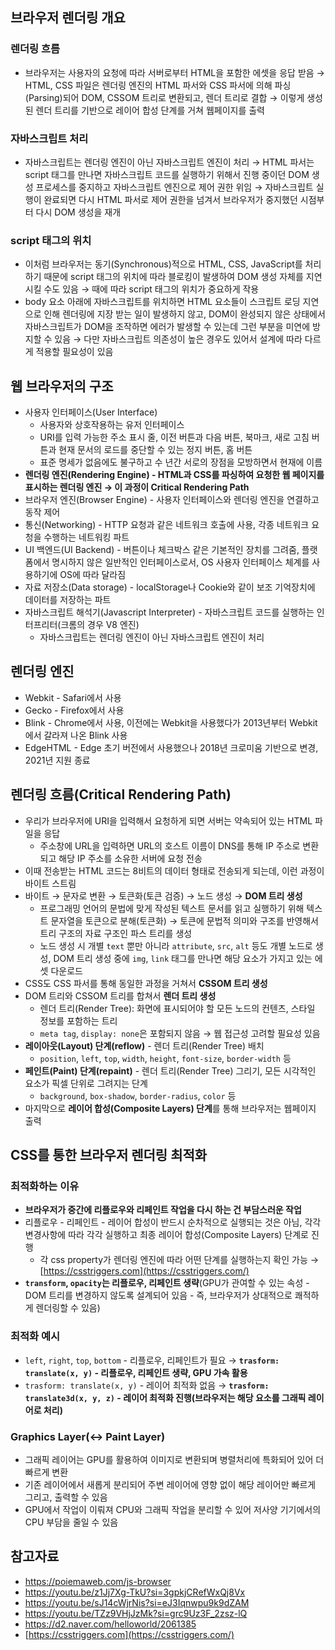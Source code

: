 ## 브라우저 렌더링 개요

### 렌더링 흐름

- 브라우저는 사용자의 요청에 따라 서버로부터 HTML을 포함한 에셋을 응답 받음 → HTML, CSS 파일은 렌더링 엔진의 HTML 파서와 CSS 파서에 의해 파싱(Parsing)되어 DOM, CSSOM 트리로 변환되고, 렌더 트리로 결합 → 이렇게 생성된 렌더 트리를 기반으로 레이어 합성 단계를 거쳐 웹페이지를 출력

### 자바스크립트 처리

- 자바스크립트는 렌더링 엔진이 아닌 자바스크립트 엔진이 처리 → HTML 파서는 script 태그를 만나면 자바스크립트 코드를 실행하기 위해서 진행 중이던 DOM 생성 프로세스를 중지하고 자바스크립트 엔진으로 제어 권한 위임 → 자바스크립트 실행이 완료되면 다시 HTML 파서로 제어 권한을 넘겨서 브라우저가 중지했던 시점부터 다시 DOM 생성을 재개

### script 태그의 위치

- 이처럼 브라우저는 동기(Synchronous)적으로 HTML, CSS, JavaScript를 처리하기 때문에 script 태그의 위치에 따라 블로킹이 발생하여 DOM 생성 자체를 지연시킬 수도 있음 → 때에 따라 script 태그의 위치가 중요하게 작용
- body 요소 아래에 자바스크립트를 위치하면 HTML 요소들이 스크립트 로딩 지연으로 인해 렌더링에 지장 받는 일이 발생하지 않고, DOM이 완성되지 않은 상태에서 자바스크립트가 DOM을 조작하면 에러가 발생할 수 있는데 그런 부분을 미연에 방지할 수 있음 → 다만 자바스크립트 의존성이 높은 경우도 있어서 설계에 따라 다르게 적용할 필요성이 있음

## 웹 브라우저의 구조

- 사용자 인터페이스(User Interface)
  - 사용자와 상호작용하는 유저 인터페이스
  - URI를 입력 가능한 주소 표시 줄, 이전 버튼과 다음 버튼, 북마크, 새로 고침 버튼과 현재 문서의 로드를 중단할 수 있는 정지 버튼, 홈 버튼
  - 표준 명세가 없음에도 불구하고 수 년간 서로의 장점을 모방하면서 현재에 이름
- **렌더링 엔진(Rendering Engine) - HTML과 CSS를 파싱하여 요청한 웹 페이지를 표시하는 렌더링 엔진 → 이 과정이 Critical Rendering Path**
- 브라우저 엔진(Browser Engine) - 사용자 인터페이스와 렌더링 엔진을 연결하고 동작 제어
- 통신(Networking) - HTTP 요청과 같은 네트워크 호출에 사용, 각종 네트워크 요청을 수행하는 네트워킹 파트
- UI 백엔드(UI Backend) - 버튼이나 체크박스 같은 기본적인 장치를 그려줌, 플랫폼에서 명시하지 않은 일반적인 인터페이스로서, OS 사용자 인터페이스 체계를 사용하기에 OS에 따라 달라짐
- 자료 저장소(Data storage) - localStorage나 Cookie와 같이 보조 기억장치에 데이터를 저장하는 파트
- 자바스크립트 해석기(Javascript Interpreter) - 자바스크립트 코드를 실행하는 인터프리터(크롬의 경우 V8 엔진)
  - 자바스크립트는 렌더링 엔진이 아닌 자바스크립트 엔진이 처리

## 렌더링 엔진

- Webkit - Safari에서 사용
- Gecko - Firefox에서 사용
- Blink - Chrome에서 사용, 이전에는 Webkit을 사용했다가 2013년부터 Webkit에서 갈라져 나온 Blink 사용
- EdgeHTML - Edge 초기 버전에서 사용했으나 2018년 크로미움 기반으로 변경, 2021년 지원 종료

## 렌더링 흐름(Critical Rendering Path)

- 우리가 브라우저에 URI을 입력해서 요청하게 되면 서버는 약속되어 있는 HTML 파일을 응답
  - 주소창에 URL을 입력하면 URL의 호스트 이름이 DNS를 통해 IP 주소로 변환되고 해당 IP 주소를 소유한 서버에 요청 전송
- 이때 전송받는 HTML 코드는 8비트의 데이터 형태로 전송되게 되는데, 이런 과정이 바이트 스트림
- 바이트 → 문자로 변환 → 토큰화(토큰 검증) → 노드 생성 → **DOM 트리 생성**
  - 프로그래밍 언어의 문법에 맞게 작성된 텍스트 문서를 읽고 실행하기 위해 텍스트 문자열을 토큰으로 분해(토큰화) → 토큰에 문법적 의미와 구조를 반영해서 트리 구조의 자료 구조인 파스 트리를 생성
  - 노드 생성 시 개별 `text` 뿐만 아니라 `attribute`, `src`, `alt` 등도 개별 노드로 생성, DOM 트리 생성 중에 `img`, `link` 태그를 만나면 해당 요소가 가지고 있는 에셋 다운로드
- CSS도 CSS 파서를 통해 동일한 과정을 거쳐서 **CSSOM 트리 생성**
- DOM 트리와 CSSOM 트리를 합쳐서 **렌더 트리 생성**
  - 렌더 트리(Render Tree): 화면에 표시되어야 할 모든 노드의 컨텐츠, 스타일 정보를 포함하는 트리
  - `meta tag`, `display: none`은 포함되지 않음 → 웹 접근성 고려할 필요성 있음
- **레이아웃(Layout) 단계(reflow)** - 렌더 트리(Render Tree) 배치
  - `position`, `left`, `top`, `width`, `height`, `font-size`, `border-width` 등
- **페인트(Paint) 단계(repaint)** - 렌더 트리(Render Tree) 그리기, 모든 시각적인 요소가 픽셀 단위로 그려지는 단계
  - `background`, `box-shadow`, `border-radius`, `color` 등
- 마지막으로 **레이어 합성(Composite Layers) 단계**를 통해 브라우저는 웹페이지 출력

## CSS를 통한 브라우저 렌더링 최적화

### 최적화하는 이유

- **브라우저가 중간에 리플로우와 리페인트 작업을 다시 하는 건 부담스러운 작업**
- 리플로우 - 리페인트 - 레이어 합성이 반드시 순차적으로 실행되는 것은 아님, 각각 변경사항에 따라 각각 실행하고 최종 레이어 합성(Composite Layers) 단계로 진행
  - 각 css property가 렌더링 엔진에 따라 어떤 단계를 실행하는지 확인 가능 → [https://csstriggers.com](https://csstriggers.com/)
- **`transform`, `opacity`는 리플로우, 리페인트 생략**(GPU가 관여할 수 있는 속성 - DOM 트리를 변경하지 않도록 설계되어 있음 - 즉, 브라우저가 상대적으로 쾌적하게 렌더링할 수 있음)

### 최적화 예시

- `left`, `right`, `top`, `bottom` - 리플로우, 리페인트가 필요 → **`trasform: translate(x, y)` - 리플로우, 리페인트 생략, GPU 가속 활용**
- `trasform: translate(x, y)` - 레이어 최적화 없음 → **`trasform: translate3d(x, y, z)` - 레이어 최적화 진행(브라우저는 해당 요소를 그래픽 레이어로 처리)**

### Graphics Layer(↔ Paint Layer)

- 그래픽 레이어는 GPU를 활용하여 이미지로 변환되며 병렬처리에 특화되어 있어 더 빠르게 변환
- 기존 레이어에서 새롭게 분리되어 주변 레이어에 영향 없이 해당 레이어만 빠르게 그리고, 출력할 수 있음
- GPU에서 작업이 이뤄져 CPU와 그래픽 작업을 분리할 수 있어 저사양 기기에서의 CPU 부담을 줄일 수 있음

## 참고자료

- https://poiemaweb.com/js-browser
- https://youtu.be/z1Jj7Xg-TkU?si=3gpkjCRefWxQj8Vx
- https://youtu.be/sJ14cWjrNis?si=eJ3Iqnwpu9k9dZAM
- https://youtu.be/TZz9VHjJzMk?si=grc9Uz3F_2zsz-lQ
- https://d2.naver.com/helloworld/2061385
- [https://csstriggers.com](https://csstriggers.com/)
